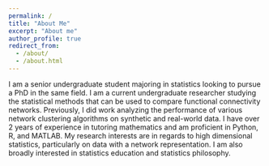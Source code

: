 ```yaml
---
permalink: /
title: "About Me"
excerpt: "About me"
author_profile: true
redirect_from: 
  - /about/
  - /about.html
---
```


I am a senior undergraduate student majoring in statistics looking to pursue a PhD in the same field. I am a current undergraduate researcher studying the statistical methods that can be used to compare functional connectivity networks. Previously, I did work analyzing the performance of various network clustering algorithms on synthetic and real-world data. I have over 2 years of experience in tutoring mathematics and am proficient in Python, R, and MATLAB. My research interests are in regards to high dimensional statistics, particularly on data with a network representation. I am also broadly interested in statistics education and statistics philosophy. 
